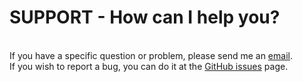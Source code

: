 <h1>SUPPORT - How can I help you?</h1>
<br />If you have a specific question or problem, please send me an <a href="mailto:margarida.vieita@chsj.min-saude.pt">email</a>.
<br />If you wish to report a bug, you can do it at the <a href="https://github.com/mprozil/PlayAxis/issues">GitHub issues</a> page.
